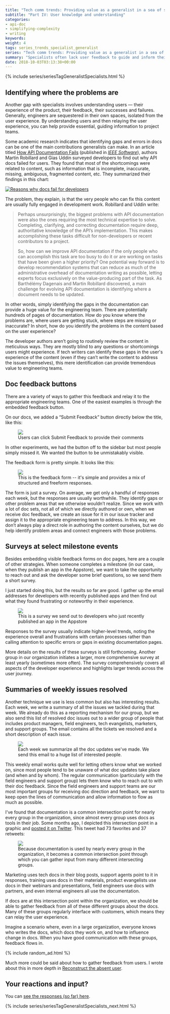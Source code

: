 ```yaml
---
title: "Tech comm trends: Providing value as a generalist in a sea of specialists (Part IV)"
subtitle: "Part IV: User knowledge and understanding"
categories:
- api-doc
- simplifying-complexity
- writing
keywords:
weight: 4
tags: series_trends_specialist_generalist
series: "Tech comm trends: Providing value as a generalist in a sea of specialists"
summary: "Specialists often lack user feedback to guide and inform their decisions. This is an area that technical writers can provide value, especially in helping identify problem areas in the user experience."
date: 2018-10-03T03:13:38+00:00
---
```


{% include series/seriesTagGeneralistSpecialists.html %}

## Identifying where the problems are

Another gap with specialists involves understanding users &mdash; their experience of the product, their feedback, their successes and failures. Generally, engineers are sequestered in their own spaces, isolated from the user experience. By understanding users and then relaying the user experience, you can help provide essential, guiding information to project teams.

Some academic research indicates that identifying gaps and errors in docs can be one of the main contributions generalists can make. In an article titled [How API Documentation Fails](https://ieeexplore.ieee.org/document/7140676/) (published in [*IEEE Software*](https://ieeexplore.ieee.org)), authors Martin Robillard and Gias Uddin surveyed developers to find out why API docs failed for users. They found that most of the shortcomings were related to content, such as information that is incomplete, inaccurate, missing, ambiguous, fragmented content, etc. They summarized their findings in this chart:

<a href="https://ieeexplore.ieee.org/document/7140676/"><img src="https://idratherbewriting.com/learnapidoc/images/whyapidocsfail.png" alt="Reasons why docs fail for developers"/></a>

The problem, they explain, is that the very people who can fix this content are usually fully engaged in development work. Robillard and Uddin write:

> Perhaps unsurprisingly, the biggest problems with API documentation were also the ones requiring the most technical expertise to solve. Completing, clarifying, and correcting documentation require deep, authoritative knowledge of the API’s implementation. This makes accomplishing these tasks difficult for non-developers or recent contributors to a project.    
>
> So, how can we improve API documentation if the only people who can accomplish this task are too busy to do it or are working on tasks that have been given a higher priority? One potential way forward is to develop recommendation systems that can reduce as much of the administrative overhead of documentation writing as possible, letting experts focus exclusively on the value-producing part of the task. As Barthélémy Dagenais and Martin Robillard discovered, a main challenge for evolving API documentation is identifying where a document needs to be updated.  

In other words, simply identifying the gaps in the documentation can provide a huge value for the engineering team. There are potentially hundreds of pages of documentation. How do you know where the problems are, where users are getting stuck, where steps are missing or inaccurate? In short, how do you identify the problems in the content based on the user experience?

The developer authors aren’t going to routinely review the content in meticulous ways. They are mostly blind to any questions or shortcomings users might experience. If tech writers can identify these gaps in the user's experience of the content (even if they can’t write the content to address the issues themselves), this mere identification can provide tremendous value to engineering teams.

## Doc feedback buttons

There are a variety of ways to gather this feedback and relay it to the appropriate engineering teams. One of the easiest examples is through the embedded feedback button.

On our docs, we added a “Submit Feedback” button directly below the title, like this:

<figure><a href="https://developer.amazon.com/docs/fire-tv/getting-started-developing-apps-and-games.html"><img src="/images/submitfeedbackbuttonfiretvdocs.png"/></a><figcaption>Users can click Submit Feedback to provide their comments</figcaption></figure>

In other experiments, we had the button off to the sidebar but most people simply missed it. We wanted the button to be unmistakably visible.

The feedback form is pretty simple. It looks like this:

<figure><a href="https://amazon6.qualtrics.com/jfe/form/SV_6DzfbuTrUVlOaCV"><img src="/images/docfeedbackformquestions.png"/></a><figcaption>This is the feedback form -- it's simple and provides a mix of structured and freeform responses.</figcaption></figure>

The form is just a survey. On average, we get only a handful of responses each week, but the responses are usually worthwhile. They identify gaps or other problem areas that we otherwise wouldn’t realize. Since we work with a lot of doc sets, not all of which we directly authored or own, when we receive doc feedback, we create an issue for it in our issue tracker and assign it to the appropriate engineering team to address. In this way, we don’t always play a direct role in authoring the content ourselves, but we do help identify problem areas and connect engineers with those problems.

## Surveys at select milestone events

Besides embedding visible feedback forms on doc pages, here are a couple of other strategies. When someone completes a milestone (in our case, when they publish an app in the Appstore), we want to take the opportunity to reach out and ask the developer some brief questions, so we send them a short survey.

I just started doing this, but the results so far are good. I gather up the email addresses for developers with recently published apps and then find out what they found frustrating or noteworthy in their experience.

<figure><a href="https://amazon6.qualtrics.com/jfe/form/SV_1AC66cH1d960hH7"><img src="/images/milestonesurveyforappdevs.png"/></a><figcaption>This is a survey we send out to developers who just recently published an app in the Appstore</figcaption></figure>

Responses to the survey usually indicate higher-level trends, noting the experience overall and frustrations with certain processes rather than calling attention to specific errors or gaps in existing documentation pages.

More details on the results of these surveys is still forthcoming. Another group in our organization initiates a larger, more comprehensive survey at least yearly (sometimes more often). The survey comprehensively covers all aspects of the developer experience and highlights larger trends across the user journey.

## Summaries of weekly issues resolved

Another technique we use is less common but also has interesting results. Each week, we write a summary of all the issues we tackled during that week. We already do this as a reporting mechanism for our group, but we also send this list of resolved doc issues out to a wider group of people that includes product managers, field engineers, tech evangelists, marketers, and support groups. The email contains all the tickets we resolved and a short description of each issue.

<figure><img src="/images/issues_summary_slide.png"><figcaption>Each week we summarize all the doc updates we've made. We send this email to a huge list of interested people.</figcaption></figure>

This weekly email works quite well for letting others know what we worked on, since most people tend to be unaware of what doc updates take place (and when and by whom). The regular communication (particularly with the field engineers and support group) lets them know who to reach out to with their doc feedback. Since the field engineers and support teams are our most important groups for receiving doc direction and feedback, we want to keep open the lines of communication and allow information to flow as much as possible.

I've found that documentation is a common intersection point for nearly every group in the organization, since almost every group uses docs as tools in their job. Some months ago, I depicted this intersection point in a graphic and [posted it on Twitter](https://twitter.com/tomjohnson/status/942867105845723136). This tweet had 73 favorites and 37 retweets:

<figure><a href="https://twitter.com/tomjohnson/status/942867105845723136"><img src="/images/generalist_specialist_intersection.svg"/></a><figcaption>Because documentation is used by nearly every group in the organization, it becomes a common intersection point through which you can gather input from many different intersecting groups.</figcaption></figure>

Marketing uses tech docs in their blog posts, support agents point to it in responses, training uses docs in their materials, product evangelists use docs in their webinars and presentations, field engineers use docs with partners, and even internal engineers all use the documentation.

If docs are at this intersection point within the organization, we should be able to gather feedback from all of these different groups about the docs. Many of these groups regularly interface with customers, which means they can relay the user experience.

Imagine a scenario where, even in a large organization, everyone knows who writes the docs, which docs they work on, and how to influence change in docs. When you have good communication with these groups, feedback flows in.

{% include random_ad.html %}

Much more could be said about how to gather feedback from users. I wrote about this in more depth in [Reconstruct the absent user](https://idratherbewriting.com/simplifying-complexity/reconstructing-the-absent-user.html).

## Your reactions and input?

<script>
EMBED_PARAMS = {};
EMBED_PARAMS.surveyID =6324683;
EMBED_PARAMS.domain ="//www.questionpro.com";
EMBED_PARAMS.src ="//www.questionpro.com/a/TakeSurvey?tt=nZzmfCaclpY%3D";
EMBED_PARAMS.width ="100%";
EMBED_PARAMS.height = "750px";
EMBED_PARAMS.border = "hidden";
</script>
<div id="div_6324683"></div>
<script src="//www.questionpro.com/javascript/embedsurvey.js?version=1"></script>

You can <a target="\_blank" href="https://www.questionpro.com/t/PESa9Zc1tU">see the responses (so far) here</a>.

{% include series/seriesTagGeneralistSpecialists_next.html %}
